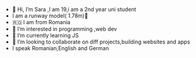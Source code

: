 - 👋 Hi, I’m Sara ,I am 19,i am a 2nd year uni student
- I am a runway model( 1.78m)🦋
- 🇷🇴 I am from Romania
- 👀 I’m interested in programming ,web dev 
- 🌱 I’m currently learning JS
- 💞️ I’m looking to collaborate on diff projects,building websites and apps
- I speak Romanian,English and German

  

<!---
saraaa4316/saraaa4316 is a ✨ special ✨ repository because its `README.md` (this file) appears on your GitHub profile.
You can click the Preview link to take a look at your changes.
--->
